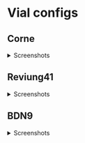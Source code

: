 # Vial configs

## Corne

<details>
<summary>Screenshots</summary>

![Corne 0](screenshots/crkbd_0.png)
***
![Corne 1](screenshots/crkbd_1.png)
***
![Corne 2](screenshots/crkbd_2.png)
***
![Corne 3](screenshots/crkbd_3.png)

</details>

## Reviung41

<details>
<summary>Screenshots</summary>

![Reviung41 0](screenshots/reviung41_0.png)
***
![Reviung41 1](screenshots/reviung41_1.png)
***
![Reviung41 2](screenshots/reviung41_2.png)
***
![Reviung41 3](screenshots/reviung41_3.png)

</details>

## BDN9

<details>
<summary>Screenshots</summary>

</details>
